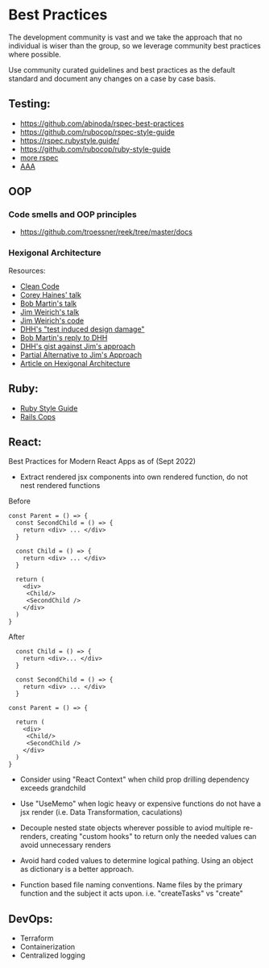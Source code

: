 # Best Practices

The development community is vast and we take the approach that no individual is wiser than the group, so we leverage community best practices where possible. 

Use community curated guidelines and best practices as the default standard and document any changes on a case by case basis.

## Testing:
* https://github.com/abinoda/rspec-best-practices
* https://github.com/rubocop/rspec-style-guide
* https://rspec.rubystyle.guide/
* https://github.com/rubocop/ruby-style-guide
* [more rspec](https://relishapp.com/rspec/)
* [AAA](https://blog.devgenius.io/the-three-as-of-unit-testing-3b8b4bf0d087)

## OOP

### Code smells and OOP principles
* https://github.com/troessner/reek/tree/master/docs

### Hexigonal Architecture
Resources:
* [Clean Code](https://blog.cleancoder.com/uncle-bob/2012/08/13/the-clean-architecture.html)
* [Corey Haines' talk](https://www.youtube.com/watch?v=bNn6M2vqxHE)
* [Bob Martin's talk](https://www.youtube.com/watch?v=WpkDN78P884)
* [Jim Weirich's talk](https://www.youtube.com/watch?v=tg5RFeSfBM4)
* [Jim Weirich's code](https://gist.github.com/dhh/4849a20d2ba89b34b201)
* [DHH's "test induced design damage"](http://david.heinemeierhansson.com/2014/test-induced-design-damage.html)
* [Bob Martin's reply to DHH](http://blog.8thlight.com/uncle-bob/2014/05/01/Design-Damage.html)
* [DHH's gist against Jim's approach](https://gist.github.com/dhh/4849a20d2ba89b34b201)
* [Partial Alternative to Jim's Approach](http://www.patmaddox.com/2014/05/15/poof-and-then-rails-was-gone/)
* [Article on Hexigonal Architecture](http://alistair.cockburn.us/Hexagonal+architecture)

## Ruby:
* [Ruby Style Guide](https://github.com/rubocop/ruby-style-guide)
* [Rails Cops](https://docs.rubocop.org/rubocop-rails/cops.html)

## React:
Best Practices for Modern React Apps as of (Sept 2022)

- Extract rendered jsx components into own rendered function, do not nest rendered functions

Before
```
const Parent = () => {
  const SecondChild = () => {
    return <div> ... </div>
  }
    
  const Child = () => {
    return <div> ... </div>
  }

  return (
    <div>
     <Child/>
     <SecondChild />
    </div>
  )
}
```

After
```
  const Child = () => {
    return <div>... </div>
  }

  const SecondChild = () => {
    return <div> ... </div>
  }

const Parent = () => {

  return (
    <div>
     <Child/>
     <SecondChild />
    </div>
  )
}
```

- Consider using "React Context" when child prop drilling dependency exceeds grandchild 

- Use "UseMemo" when logic heavy or expensive functions do not have a jsx render (i.e. Data Transformation, caculations) 

- Decouple nested state objects wherever possible to aviod multiple re-renders, creating "custom hooks" to return only the needed values can avoid unnecessary renders 

- Avoid hard coded values to determine logical pathing. Using an object as dictionary is a better approach.

- Function based file naming conventions. Name files by the primary function and the subject it acts upon. i.e. "createTasks" vs "create" 

## DevOps:
* Terraform
* Containerization
* Centralized logging
